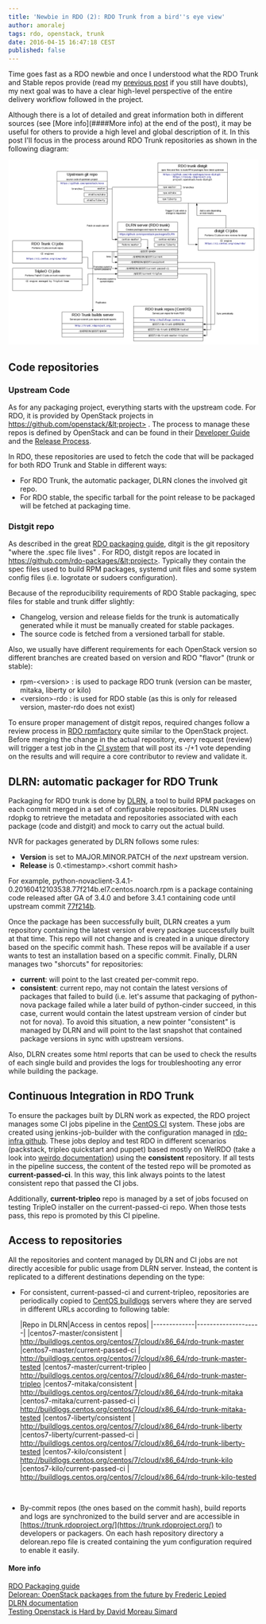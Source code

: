 ```yaml
---
title: 'Newbie in RDO (2): RDO Trunk from a bird''s eye view'
author: amoralej
tags: rdo, openstack, trunk
date: 2016-04-15 16:47:18 CEST
published: false
---
```


Time goes fast as a RDO newbie and once I understood what the RDO Trunk and Stable repos provide (read my [previous post](https://www.rdoproject.org/blog/2016/04/new-in-rdo-repos-one-size-doesn-t-fit-all/) if you still have doubts), my next goal was to have a clear high-level perspective of the entire delivery workflow followed in the project.

Although there is a lot of detailed and great information both in different sources (see [More info](####More info) at the end of the post), it may be useful for others to provide a high level and global description of it. In this post I'll focus in the process around RDO Trunk repositories as shown in the following diagram:

![RDO high level](../images/blog/rdo-trunk-high-level.png)

## Code repositories

### Upstream Code

As for any packaging project, everything starts with the upstream code. For RDO, it is provided by OpenStack projects in https://github.com/openstack/&lt;project> . The process to manage these repos is defined by OpenStack and can be found in their [Developer Guide](http://docs.openstack.org/infra/manual/developers.html) and the [Release Process](http://docs.openstack.org/project-team-guide/release-management.html).

In RDO, these repositories are used to fetch the code that will be packaged for both RDO Trunk and Stable in different ways:

- For RDO Trunk, the automatic packager, DLRN clones the involved git repo.
- For RDO stable, the specific tarball for the point release to be packaged will be fetched at packaging time.

### Distgit repo

As described in the great [RDO packaging guide](https://www.rdoproject.org/packaging/rdo-packaging.html), ditgit is the git repository "where the .spec file lives" . For RDO, distgit repos are located in https://github.com/rdo-packages/&lt;project>. Typically they contain the spec files used to build RPM packages, systemd unit files and some system config files (i.e. logrotate or sudoers configuration).

Because of the reproducibility requirements of RDO Stable packaging, spec files for stable and trunk differ slightly:

- Changelog, version and release fields for the trunk is automatically generated while it must be manually created for stable packages.
- The source code is fetched from a versioned tarball for stable.

Also, we usually have different requirements for each OpenStack version so different branches are created based on version and RDO "flavor" (trunk or stable):

- rpm-&lt;version> : is used to package RDO trunk (version can be master, mitaka, liberty or kilo)
- &lt;version>-rdo : is used for RDO stable (as this is only for released version, master-rdo does not exist)

To ensure proper management of distgit repos, required changes follow a review process in [RDO rpmfactory](https://review.rdoproject.org/r/) quite similar to the OpenStack project. Before merging the change in the actual repository, every request (review) will trigger a test job in the [CI system](https://review.rdoproject.org/jenkins/) that will post its -/+1 vote depending on the results and will require a core contributor to review and validate it.

## DLRN: automatic packager for RDO Trunk

Packaging for RDO trunk is done by [DLRN](https://github.com/openstack-packages/DLRN), a tool to build RPM packages on each commit merged in a set of configurable repositories. DLRN uses rdopkg to retrieve the metadata and repositories associated with each package (code and distgit) and mock to carry out the actual build.

NVR for packages generated by DLRN follows some rules:

- **Version** is set to MAJOR.MINOR.PATCH of the *next* upstream version.
- **Release** is 0.&lt;timestamp>.&lt;short commit hash>

For example, python-novaclient-3.4.1-0.20160412103538.77f214b.el7.centos.noarch.rpm is a package containing code released after GA of 3.4.0 and before 3.4.1 containing code until upstream commit [77f214b](https://github.com/openstack/python-novaclient/commit/77f214bdbd7d9e8ba935ace1dce0290061ddd737).

Once the package has been successfully built, DLRN creates a yum repository containing the latest version of every package successfully built at that time. This repo will not change and is created in a unique directory based on the specific commit hash. These repos will be available if a user wants to test an installation based on a specific commit. Finally, DLRN manages two "shorcuts" for repositories:

- **current**: will point to the last created per-commit repo.
- **consistent**: current repo, may not contain the latest versions of packages that failed to build (i.e. let's assume that packaging of python-nova package failed while a later build of python-cinder succeed, in this case, current would contain the latest upstream version of cinder but not for nova). To avoid this situation, a new pointer "consistent" is managed by DLRN and will point to the last snapshot that contained package versions in sync with upstream versions.

Also, DLRN creates some html reports that can be used to check the results of each single build and provides the logs for troubleshooting any error while building the package.

## Continuous Integration in RDO Trunk

To ensure the packages built by DLRN work as expected, the RDO project manages some CI jobs pipeline in the [CentOS CI](https://ci.centos.org/view/rdo/) system. These jobs are created using jenkins-job-builder with the configuration managed in [rdo-infra github](https://github.com/rdo-infra/ci-config). These jobs deploy and test RDO in different scenarios (packstack, tripleo quickstart and puppet) based mostly on WeIRDO (take a look into [weirdo documentation](http://weirdo.readthedocs.org/en/latest/how.html)) using the **consistent** repository. If all tests in the pipeline success, the content of the tested repo will be promoted as **current-passed-ci**. In this way, this link always points to the latest consistent repo that passed the CI jobs.

Additionally, **current-tripleo** repo is managed by a set of jobs focused on testing TripleO installer on the current-passed-ci repo. When those tests pass, this repo is promoted by this CI pipeline.

## Access to repositories

All the repositories and content managed by DLRN and CI jobs are not directly accesible for public usage from DLRN server. Instead, the content is replicated to a different destinations depending on the type:

- For consistent, current-passed-ci and current-tripleo, repositories are periodically copied to [CentOS buildlogs](http://buildlogs.centos.org/) servers where they are served in different URLs according to following table:


    |Repo in DLRN|Access in centos repos|
|-------------|--------------------|
|centos7-master/consistent |  http://buildlogs.centos.org/centos/7/cloud/x86_64/rdo-trunk-master
|centos7-master/current-passed-ci |  http://buildlogs.centos.org/centos/7/cloud/x86_64/rdo-trunk-master-tested
|centos7-master/current-tripleo |  http://buildlogs.centos.org/centos/7/cloud/x86_64/rdo-trunk-master-tripleo
|centos7-mitaka/consistent |  http://buildlogs.centos.org/centos/7/cloud/x86_64/rdo-trunk-mitaka
|centos7-mitaka/current-passed-ci |  http://buildlogs.centos.org/centos/7/cloud/x86_64/rdo-trunk-mitaka-tested
|centos7-liberty/consistent |  http://buildlogs.centos.org/centos/7/cloud/x86_64/rdo-trunk-liberty
|centos7-liberty/current-passed-ci |  http://buildlogs.centos.org/centos/7/cloud/x86_64/rdo-trunk-liberty-tested
|centos7-kilo/consistent |  http://buildlogs.centos.org/centos/7/cloud/x86_64/rdo-trunk-kilo
|centos7-kilo/current-passed-ci |  http://buildlogs.centos.org/centos/7/cloud/x86_64/rdo-trunk-kilo-tested

<br>

- By-commit repos (the ones based on the commit hash), build reports and logs are synchronized to the build server and are accessible in [https://trunk.rdoproject.org/](https://trunk.rdoproject.org/) to developers or packagers. On each hash repository directory a delorean.repo file is created containing the yum configuration required to enable it easily.

#### More info

[RDO Packaging guide](https://www.rdoproject.org/documentation/rdo-packaging/)  
[Delorean: OpenStack packages from the future by Frederic Lepied](http://blogs.rdoproject.org/7834/delorean-openstack-packages-from-the-future)  
[DLRN documentation]( https://github.com/openstack-packages/DLRN/tree/master/doc/source )  
[Testing Openstack is Hard by David Moreau Simard](http://redhat.slides.com/dmoreaus/testing-openstack-is-hard#/)  
